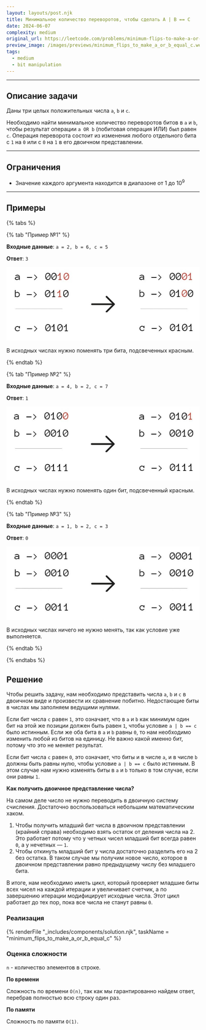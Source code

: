 ```yaml
---
layout: layouts/post.njk
title: Минимальное количество переворотов, чтобы сделать A | B == C
date: 2024-06-07
complexity: medium
original_url: https://leetcode.com/problems/minimum-flips-to-make-a-or-b-equal-to-c/description/
preview_image: /images/previews/minimum_flips_to_make_a_or_b_equal_c.webp
tags:
  - medium
  - bit manipulation
---
```


---

## Описание задачи

Даны три целых положительных числа `a`, `b` и `c`.

Необходимо найти минимальное количество переворотов битов в `a` и `b`, чтобы результат операции `a OR b` (побитовая
операция ИЛИ) был равен `c`.
Операция переворота состоит из изменения любого отдельного бита с `1` на `0` или c `0` на `1` в его двоичном
представлении.

---

## Ограничения

- Значение каждого аргумента находится в диапазоне от 1 до 10<sup>9</sup>

---

## Примеры

{% tabs %}

{% tab "Пример №1" %}

**Входные данные**: `a = 2, b = 6, c = 5`

**Ответ**: `3`

![Пример 1](/images/resources/bit_flips/bit_flip_1.jpg)

В исходных числах нужно поменять три бита, подсвеченных красным.

{% endtab %}

{% tab "Пример №2" %}

**Входные данные**: `a = 4, b = 2, c = 7`

**Ответ**: `1`

![Пример 2](/images/resources/bit_flips/bit_flip_2.jpg)

В исходных числах нужно поменять один бит, подсвеченный красным.

{% endtab %}

{% tab "Пример №3" %}

**Входные данные**: `a = 1, b = 2, c = 3`

**Ответ**: `0`

![Пример 2](/images/resources/bit_flips/bit_flip_3.jpg)

В исходных числах ничего не нужно менять, так как условие уже выполняется.

{% endtab %}

{% endtabs %}

## Решение

Чтобы решить задачу, нам необходимо представить числа `a`, `b` и `c` в двоичном виде и произвести их сравнение побитно.
Недостающие биты в числах мы заполняем ведущими нулями.

Если бит числа `c` равен `1`, это означает, что в `a` и `b` как минимум один бит на этой же позиции должен быть
равен `1`, чтобы условие `a | b == c` было истинным. Если же оба бита в `a` и `b` равны `0`, то нам необходимо изменить
любой из битов на единицу.
Не важно какой именно бит, потому что это не меняет результат.

Если бит числа `c` равен `0`, это означает, что биты и в числе `a`, и в числе `b` должны быть равны нулю, чтобы
условие `a | b == c` было истинным. В этом случае нам нужно изменять биты в `a` и `b` только в том случае, если они
равны `1`.

**Как получить двоичное представление числа?**

На самом деле число не нужно переводить в двоичную систему счисления.
Достаточно воспользоваться небольшим математическим хаком.

1. Чтобы получить младший бит числа в двоичном представлении (крайний справа) необходимо взять остаток от деления числа
   на 2. Это работает потому что у четных чисел младший бит всегда равен `0`, а у нечетных — `1`.
2. Чтобы откинуть младший бит у числа достаточно разделить его на 2 без остатка. В таком случае мы получим новое число,
   которое в двоичном представлении равно предыдущему числу без младшего бита.

В итоге, нам необходимо иметь цикл, который проверяет младшие биты всех чисел на каждой итерации и увеличивает счетчик,
а по завершению итерации модифицирует исходные числа. Этот цикл работает до тех пор, пока все числа не станут равны `0`.

### Реализация

{% renderFile "_includes/components/solution.njk", taskName = "minimum_flips_to_make_a_or_b_equal_c" %}

### Оценка сложности

`n` - количество элементов в строке.

**По времени**

Сложность по времени `O(n)`, так как мы гарантированно найдем ответ, перебрав полностью всю строку один раз.

**По памяти**

Сложность по памяти `O(1)`.
